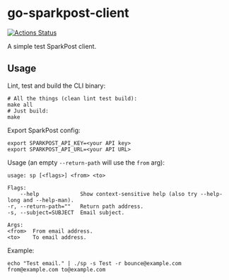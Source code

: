 # go-sparkpost-client

[![Actions Status](https://github.com/jasonfriedland/go-sparkpost-client/workflows/Go/badge.svg)](https://github.com/jasonfriedland/go-sparkpost-client/actions)

A simple test SparkPost client.

## Usage

Lint, test and build the CLI binary:

    # All the things (clean lint test build):
    make all
    # Just build:
    make

Export SparkPost config:

    export SPARKPOST_API_KEY=<your API key>
    export SPARKPOST_API_URL=<your API URL>

Usage (an empty `--return-path` will use the `from` arg):

    usage: sp [<flags>] <from> <to>

    Flags:
        --help             Show context-sensitive help (also try --help-long and --help-man).
    -r, --return-path=""   Return path address.
    -s, --subject=SUBJECT  Email subject.

    Args:
    <from>  From email address.
    <to>    To email address.

Example:

    echo "Test email." | ./sp -s Test -r bounce@example.com from@example.com to@example.com
